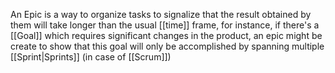 An Epic is a way to organize tasks to signalize that the result obtained by them will take longer than the usual [[time]] frame, for instance, if there's a [[Goal]] which requires significant changes in the product, an epic might be create to show that this goal will only be accomplished by spanning multiple [[Sprint|Sprints]] (in case of [[Scrum]])
